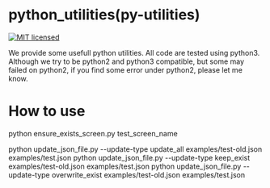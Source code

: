 python_utilities(py-utilities)
=================
[![MIT licensed](https://img.shields.io/badge/license-MIT-blue.svg)](./LICENSE)

We provide some usefull python utilities.
All code are tested using python3.
Although we try to be python2 and python3 compatible, but some may failed on python2, if you find some error under python2, please let me know.

# How to use
python ensure_exists_screen.py test_screen_name

python update_json_file.py --update-type update_all examples/test-old.json examples/test.json
python update_json_file.py --update-type keep_exist examples/test-old.json examples/test.json
python update_json_file.py --update-type overwrite_exist examples/test-old.json examples/test.json



